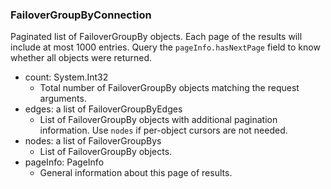 ### FailoverGroupByConnection
Paginated list of FailoverGroupBy objects. Each page of the results will include at most 1000 entries. Query the `pageInfo.hasNextPage` field to know whether all objects were returned.

- count: System.Int32
  - Total number of FailoverGroupBy objects matching the request arguments.
- edges: a list of FailoverGroupByEdges
  - List of FailoverGroupBy objects with additional pagination information. Use `nodes` if per-object cursors are not needed.
- nodes: a list of FailoverGroupBys
  - List of FailoverGroupBy objects.
- pageInfo: PageInfo
  - General information about this page of results.
